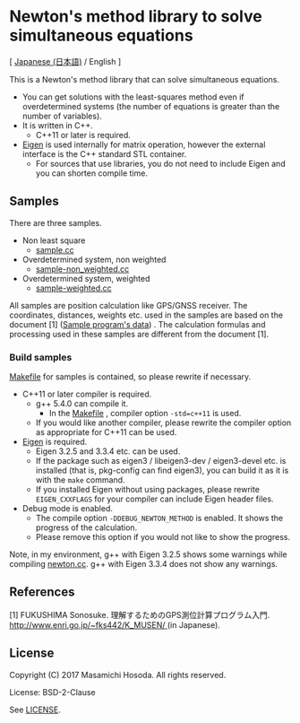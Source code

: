<!-- -*- coding: utf-8 -*- -->
# Newton's method library to solve simultaneous equations

[ [Japanese (日本語)](./README.ja.md) / English ]

This is a Newton's method library that can solve simultaneous equations.

* You can get solutions with the least-squares method
even if overdetermined systems
(the number of equations is greater than the number of variables).
* It is written in C++.
    + C++11 or later is required.
* [Eigen](https://eigen.tuxfamily.org/)
is used internally for matrix operation,
however the external interface is the C++ standard STL container.
    + For sources that use libraries,
    you do not need to include Eigen and you can shorten compile time.

## Samples

There are three samples.

* Non least square
    + [sample.cc](./sample.cc)
* Overdetermined system, non weighted
    + [sample-non_weighted.cc](./sample-non_weighted.cc)
* Overdetermined system, weighted
    + [sample-weighted.cc](./sample-weighted.cc)

All samples are position calculation like GPS/GNSS receiver.
The coordinates, distances, weights etc. used in the samples
are based on the document [1]
([Sample program's data](./doc/sample-data.md))
.
The calculation formulas and processing used in these samples
are different from the document [1].

### Build samples

[Makefile](./Makefile) for samples is contained,
so please rewrite if necessary.

* C++11 or later compiler is required.
    + g++ 5.4.0 can compile it.
        - In the [Makefile](./Makefile) ,
        compiler option `-std=c++11` is used.
    + If you would like another compiler,
    please rewrite the compiler option as appropriate for C++11 can be used.
* [Eigen](https://eigen.tuxfamily.org/) is required.
    + Eigen 3.2.5 and 3.3.4 etc. can be used.
    + If the package such as eigen3 / libeigen3-dev / eigen3-devel etc.
    is installed (that is, pkg-config can find eigen3),
    you can build it as it is with the `make` command.
    + If you installed Eigen without using packages,
    please rewrite `EIGEN_CXXFLAGS`
    for your compiler can include Eigen header files.
* Debug mode is enabled.
    + The compile option `-DDEBUG_NEWTON_METHOD` is enabled.
    It shows the progress of the calculation.
    + Please remove this option if you would not like to show the progress.

Note, in my environment,
g++ with Eigen 3.2.5 shows some warnings
while compiling [newton.cc](./newton.cc).
g++ with Eigen 3.3.4 does not show any warnings.

## References

[1]
FUKUSHIMA Sonosuke.
理解するためのGPS測位計算プログラム入門.
[
http://www.enri.go.jp/~fks442/K_MUSEN/
](http://www.enri.go.jp/~fks442/K_MUSEN/)
(in Japanese).

## License

Copyright (C) 2017 Masamichi Hosoda. All rights reserved.

License: BSD-2-Clause

See [LICENSE](./LICENSE).
